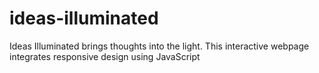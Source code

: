 # ideas-illuminated
Ideas Illuminated brings thoughts into the light. This interactive webpage integrates responsive design using JavaScript
